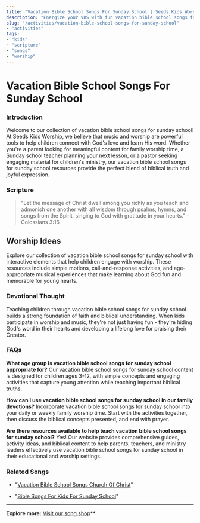 ```yaml
---
title: "Vacation Bible School Songs For Sunday School | Seeds Kids Worship"
description: "Energize your VBS with fun vacation bible school songs for sunday school. Engaging worship music and activities for summer children's ministry."
slug: "/activities/vacation-bible-school-songs-for-sunday-school"
- "activities"
tags:
- "kids"
- "scripture"
- "songs"
- "worship"
---
```


# Vacation Bible School Songs For Sunday School

### Introduction

Welcome to our collection of vacation bible school songs for sunday school! At Seeds Kids Worship, we believe that music and worship are powerful tools to help children connect with God's love and learn His word. Whether you're a parent looking for meaningful content for family worship time, a Sunday school teacher planning your next lesson, or a pastor seeking engaging material for children's ministry, our vacation bible school songs for sunday school resources provide the perfect blend of biblical truth and joyful expression.

### Scripture

> "Let the message of Christ dwell among you richly as you teach and admonish one another with all wisdom through psalms, hymns, and songs from the Spirit, singing to God with gratitude in your hearts." - Colossians 3:16

## Worship Ideas

Explore our collection of vacation bible school songs for sunday school with interactive elements that help children engage with worship. These resources include simple motions, call-and-response activities, and age-appropriate musical experiences that make learning about God fun and memorable for young hearts.

### Devotional Thought

Teaching children through vacation bible school songs for sunday school builds a strong foundation of faith and biblical understanding. When kids participate in worship and music, they're not just having fun - they're hiding God's word in their hearts and developing a lifelong love for praising their Creator.

### FAQs

**What age group is vacation bible school songs for sunday school appropriate for?**
Our vacation bible school songs for sunday school content is designed for children ages 3-12, with simple concepts and engaging activities that capture young attention while teaching important biblical truths.

**How can I use vacation bible school songs for sunday school in our family devotions?**
Incorporate vacation bible school songs for sunday school into your daily or weekly family worship time. Start with the activities together, then discuss the biblical concepts presented, and end with prayer.

**Are there resources available to help teach vacation bible school songs for sunday school?**
Yes! Our website provides comprehensive guides, activity ideas, and biblical content to help parents, teachers, and ministry leaders effectively use vacation bible school songs for sunday school in their educational and worship settings.

### Related Songs

- "[Vacation Bible School Songs Church Of Christ](/activities/vacation-bible-school-songs-church-of-christ/)"

- "[Bible Songs For Kids For Sunday School](/activities/bible-songs-for-kids-for-sunday-school/)"

---

**Explore more:** [Visit our song shop](https://seedskidsworship.com/shop)**

<!-- Schema Markup -->
<script type="application/ld+json">
{
  "@context": "https://schema.org",
  "@type": "MusicRecording",
  "name": "Vacation Bible School Songs For Sunday School",
  "byArtist": {
    "@type": "MusicGroup",
    "name": "Seeds Kids Worship"
  },
  "isFamilyFriendly": true,
  "url": "https://seedskidsworship.com/activities/vacation-bible-school-songs-for-sunday-school/"
}
</script>